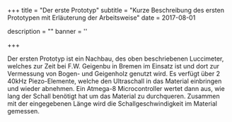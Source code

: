 +++
title = "Der erste Prototyp"
subtitle = "Kurze Beschreibung des ersten Prototypen mit Erläuterung der Arbeitsweise"
date = 2017-08-01

description = ""
banner = ''

+++

Der ersten Prototyp ist ein Nachbau, des oben beschriebenen Luccimeter, welches zur Zeit 
bei F.W. Geigenbu in Bremen im Einsatz ist und dort zur Vermessung von Bogen- und Geigenholz genutzt wird. 
Es verfügt über 2 40kHz Piezo-Elemente, welche den Ultraschall in das Material einbringen und wieder abnehmen.
Ein Atmega-8 Microcontroller wertet dann aus, wie lang der Schall benötigt hat um das Material zu durchqueren.
Zusammen mit der eingegebenen Länge wird die Schallgeschwindigkeit im Material gemessen. 